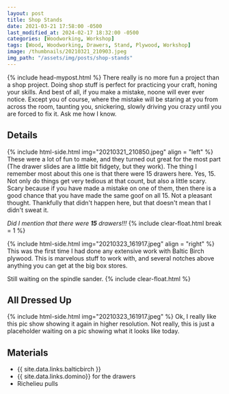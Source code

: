 ```yaml
---
layout: post
title: Shop Stands
date: 2021-03-21 17:58:00 -0500
last_modified_at: 2024-02-17 18:32:00 -0500
categories: [Woodworking, Workshop]
tags: [Wood, Woodworking, Drawers, Stand, Plywood, Workshop]
image: /thumbnails/20210321_210903.jpeg
img_path: "/assets/img/posts/shop-stands"
---
```

{% include head-mypost.html %}
There really is no more fun a project than a shop project.  Doing shop stuff is perfect for practicing your craft, honing your skills.  And best of all, if you make a mistake, noone will ever ever notice.  Except you of course, where the mistake will be staring at you from across the room, taunting you, snickering, slowly driving you crazy until you are forced to fix it.  Ask me how I know.

## Details

{% include html-side.html img="20210321_210850.jpeg" align = "left" %}
These were a lot of fun to make, and they turned out great for the most part (The drawer slides are a little bit fidgety, but they work).  The thing I remember most about this one is that there were 15 drawers here.  Yes, 15.  Not only do things get very tedious at that count, but also a little scary.  Scary because if you have made a mistake on one of them, then there is a good chance that you have made the same goof on all 15.  Not a pleasant thought.  Thankfully that didn't happen here, but that doesn't mean that I didn't sweat it.

_Did I mention that there were **15** drawers!!!_
{% include clear-float.html break = 1 %}

{% include html-side.html img="20210323_161917.jpeg" align = "right" %}
This was the first time I had done any extensive work with Baltic Birch plywood.  This is marvelous stuff to work with, and several notches above anything you can get at the big box stores.

Still waiting on the spindle sander.
{% include clear-float.html %}

## All Dressed Up

{% include html-side.html img="20210323_161917.jpeg" %}
Ok, I really like this pic show showing it again in higher resolution.  Not really, this is just a placeholder waiting on a pic showing what it looks like today.

## Materials

- {{ site.data.links.balticbirch }}
- {{ site.data.links.domino}} for the drawers
- Richelieu pulls
